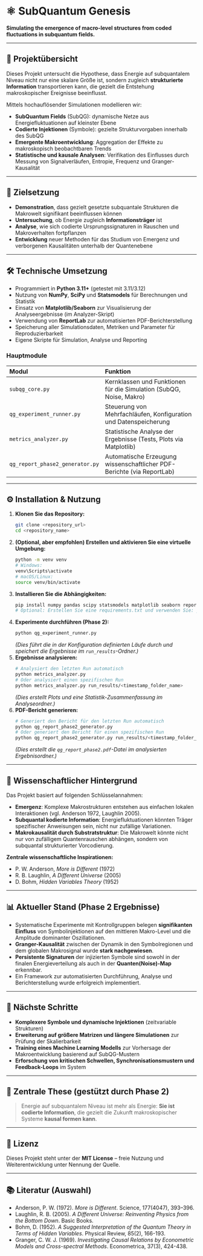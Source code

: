 # ⚛️ SubQuantum Genesis

**Simulating the emergence of macro-level structures from coded fluctuations in subquantum fields.**

---

## 🌌 Projektübersicht

Dieses Projekt untersucht die Hypothese, dass Energie auf subquantalem Niveau nicht nur eine skalare Größe ist,
sondern zugleich **strukturierte Information** transportieren kann, die gezielt die Entstehung makroskopischer Ereignisse beeinflusst.

Mittels hochauflösender Simulationen modellieren wir:

-   **SubQuantum Fields** (SubQG): dynamische Netze aus Energiefluktuationen auf kleinster Ebene
-   **Codierte Injektionen** (Symbole): gezielte Strukturvorgaben innerhalb des SubQG
-   **Emergente Makroentwicklung**: Aggregation der Effekte zu makroskopisch beobachtbaren Trends
-   **Statistische und kausale Analysen**: Verifikation des Einflusses durch Messung von Signalverläufen, Entropie, Frequenz und Granger-Kausalität

---

## 🎯 Zielsetzung

-   **Demonstration**, dass gezielt gesetzte subquantale Strukturen die Makrowelt signifikant beeinflussen können
-   **Untersuchung**, ob Energie zugleich **Informationsträger** ist
-   **Analyse**, wie sich codierte Ursprungssignaturen in Rauschen und Makroverhalten fortpflanzen
-   **Entwicklung** neuer Methoden für das Studium von Emergenz und verborgenen Kausalitäten unterhalb der Quantenebene

---

## 🛠️ Technische Umsetzung

-   Programmiert in **Python 3.11+** (getestet mit 3.11/3.12)
-   Nutzung von **NumPy**, **SciPy** und **Statsmodels** für Berechnungen und Statistik
-   Einsatz von **Matplotlib/Seaborn** zur Visualisierung der Analyseergebnisse (im Analyzer-Skript)
-   Verwendung von **ReportLab** zur automatisierten PDF-Berichterstellung
-   Speicherung aller Simulationsdaten, Metriken und Parameter für Reproduzierbarkeit
-   Eigene Skripte für Simulation, Analyse und Reporting

### Hauptmodule

| Modul                          | Funktion                                                               |
| :----------------------------- | :--------------------------------------------------------------------- |
| `subqg_core.py`                | Kernklassen und Funktionen für die Simulation (SubQG, Noise, Makro)    |
| `qg_experiment_runner.py`      | Steuerung von Mehrfachläufen, Konfiguration und Datenspeicherung         |
| `metrics_analyzer.py`          | Statistische Analyse der Ergebnisse (Tests, Plots via Matplotlib)        |
| `qg_report_phase2_generator.py`| Automatische Erzeugung wissenschaftlicher PDF-Berichte (via ReportLab) |

---

## ⚙️ Installation & Nutzung

1.  **Klonen Sie das Repository:**
    ```bash
    git clone <repository_url>
    cd <repository_name>
    ```
2.  **(Optional, aber empfohlen) Erstellen und aktivieren Sie eine virtuelle Umgebung:**
    ```bash
    python -m venv venv
    # Windows:
    venv\Scripts\activate
    # macOS/Linux:
    source venv/bin/activate
    ```
3.  **Installieren Sie die Abhängigkeiten:**
    ```bash
    pip install numpy pandas scipy statsmodels matplotlib seaborn reportlab
    # Optional: Erstellen Sie eine requirements.txt und verwenden Sie: pip install -r requirements.txt
    ```
4.  **Experimente durchführen (Phase 2):**
    ```bash
    python qg_experiment_runner.py
    ```
    *(Dies führt die in der Konfiguration definierten Läufe durch und speichert die Ergebnisse im `run_results`-Ordner.)*
5.  **Ergebnisse analysieren:**
    ```bash
    # Analysiert den letzten Run automatisch
    python metrics_analyzer.py
    # Oder analysiert einen spezifischen Run
    python metrics_analyzer.py run_results/<timestamp_folder_name>
    ```
    *(Dies erstellt Plots und eine Statistik-Zusammenfassung im Analyseordner.)*
6.  **PDF-Bericht generieren:**
    ```bash
    # Generiert den Bericht für den letzten Run automatisch
    python qg_report_phase2_generator.py
    # Oder generiert den Bericht für einen spezifischen Run
    python qg_report_phase2_generator.py run_results/<timestamp_folder_name>
    ```
    *(Dies erstellt die `qg_report_phase2.pdf`-Datei im analysierten Ergebnisordner.)*

---

## 🔬 Wissenschaftlicher Hintergrund

Das Projekt basiert auf folgenden Schlüsselannahmen:

-   **Emergenz**: Komplexe Makrostrukturen entstehen aus einfachen lokalen Interaktionen (vgl. Anderson 1972, Laughlin 2005).
-   **Subquantal kodierte Information**: Energiefluktuationen könnten Träger spezifischer Anweisungen sein, nicht nur zufällige Variationen.
-   **Makrokausalität durch Substratstruktur**: Die Makrowelt könnte nicht nur von zufälligem Quantenrauschen abhängen, sondern von subquantal strukturierter Vorcodierung.

**Zentrale wissenschaftliche Inspirationen:**

-   P. W. Anderson, *More is Different* (1972)
-   R. B. Laughlin, *A Different Universe* (2005)
-   D. Bohm, *Hidden Variables Theory* (1952)

---

## 📊 Aktueller Stand (Phase 2 Ergebnisse)

-   Systematische Experimente mit Kontrollgruppen belegen **signifikanten Einfluss** von Symbolinjektionen auf den mittleren Makro-Level und die Amplitude dominanter Oszillationen.
-   **Granger-Kausalität** zwischen der Dynamik in den Symbolregionen und dem globalen Makrosignal wurde **stark nachgewiesen**.
-   **Persistente Signaturen** der injizierten Symbole sind sowohl in der finalen Energieverteilung als auch in der **Quanten(Noise)-Map** erkennbar.
-   Ein Framework zur automatisierten Durchführung, Analyse und Berichterstellung wurde erfolgreich implementiert.

---

## 🚀 Nächste Schritte

-   **Komplexere Symbole und dynamische Injektionen** (zeitvariable Strukturen)
-   **Erweiterung auf größere Matrizen und längere Simulationen** zur Prüfung der Skalierbarkeit
-   **Training eines Machine Learning Modells** zur Vorhersage der Makroentwicklung basierend auf SubQG-Mustern
-   **Erforschung von kritischen Schwellen, Synchronisationsmustern und Feedback-Loops** im System

---

## 🧠 Zentrale These (gestützt durch Phase 2)

> Energie auf subquantalem Niveau ist mehr als Energie:
> **Sie ist codierte Information**, die gezielt die Zukunft makroskopischer Systeme **kausal formen kann**.

---

## 📄 Lizenz

Dieses Projekt steht unter der **MIT License** – freie Nutzung und Weiterentwicklung unter Nennung der Quelle.

---

## 📚 Literatur (Auswahl)

-   Anderson, P. W. (1972). *More is Different*. Science, 177(4047), 393–396.
-   Laughlin, R. B. (2005). *A Different Universe: Reinventing Physics from the Bottom Down*. Basic Books.
-   Bohm, D. (1952). *A Suggested Interpretation of the Quantum Theory in Terms of Hidden Variables*. Physical Review, 85(2), 166-193.
-   Granger, C. W. J. (1969). *Investigating Causal Relations by Econometric Models and Cross-spectral Methods*. Econometrica, 37(3), 424-438.
